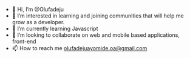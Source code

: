 - 👋 Hi, I’m @Olufadeju
- 👀 I’m interested in learning and joining communities that will help me grow as a developer.
- 🌱 I’m currently learning Javascript 
- 💞️ I’m looking to collaborate on web and mobile based applications, front-end 
- 📫 How to reach me olufadejuayomide.oa@gmail.com 

<!---
Olufadeju/Olufadeju is a ✨ special ✨ repository because its `README.md` (this file) appears on your GitHub profile.
You can click the Preview link to take a look at your changes.
--->
